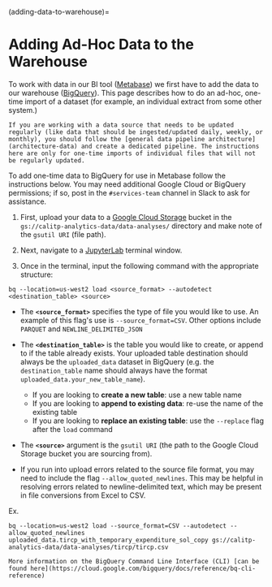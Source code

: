 (adding-data-to-warehouse)=

# Adding Ad-Hoc Data to the Warehouse

To work with data in our BI tool ([Metabase](https://dashboards.calitp.org/)) we first have to add the data to our warehouse ([BigQuery](https://console.cloud.google.com/bigquery)). This page describes how to do an ad-hoc, one-time import of a dataset (for example, an individual extract from some other system.)

```{warning}
If you are working with a data source that needs to be updated regularly (like data that should be ingested/updated daily, weekly, or monthly), you should follow the [general data pipeline architecture](architecture-data) and create a dedicated pipeline. The instructions here are only for one-time imports of individual files that will not be regularly updated.
```

To add one-time data to BigQuery for use in Metabase follow the instructions below. You may need additional Google Cloud or BigQuery permissions; if so, post in the `#services-team` channel in Slack to ask for assistance.

1. First, upload your data to a [Google Cloud Storage](https://console.cloud.google.com/storage/browser/calitp-analytics-data) bucket in the `gs://calitp-analytics-data/data-analyses/` directory and make note of the `gsutil URI` (file path).

1. Next, navigate to a [JupyterLab](https://notebooks.calitp.org/) terminal window.

1. Once in the terminal, input the following command with the appropriate structure:

```
bq --location=us-west2 load <source_format> --autodetect <destination_table> <source>
```

- The **`<source_format>`** specifies the type of file you would like to use. An example of this flag's use is `--source_format=CSV`. Other options include `PARQUET` and `NEWLINE_DELIMITED_JSON`

- The **`<destination_table>`** is the table you would like to create, or append to if the table already exists. Your uploaded table destination should always be the `uploaded_data` dataset in BigQuery (e.g. the `destination_table` name should always have the format `uploaded_data.your_new_table_name`).

  - If you are looking to **create a new table**: use a new table name
  - If you are looking to **append to existing data**: re-use the name of the existing table
  - If you are looking to **replace an existing table**: use the `--replace` flag after the `load` command

- The **`<source>`** argument is the `gsutil URI` (the path to the Google Cloud Storage bucket you are sourcing from).

- If you run into upload errors related to the source file format, you may need to include the flag `--allow_quoted_newlines`. This may be helpful in resolving errors related to newline-delimited text, which may be present in file conversions from Excel to CSV.

Ex.

```
bq --location=us-west2 load --source_format=CSV --autodetect --allow_quoted_newlines uploaded_data.tircp_with_temporary_expenditure_sol_copy gs://calitp-analytics-data/data-analyses/tircp/tircp.csv
```

```{admonition} Looking for more information?
More information on the BigQuery Command Line Interface (CLI) [can be found here](https://cloud.google.com/bigquery/docs/reference/bq-cli-reference)
```
